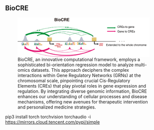 ## BioCRE
<figure>
  <img src="figure/BioCRE_readme.png" width="600px" align="left">
  <figcaption>BioCRE, an innovative computational framework, employs a sophisticated bi-orientation regression model to analyze multi-omics datasets. This approach deciphers the complex interactions within Gene Regulatory Networks (GRNs) at the chromosomal scale, pinpointing crucial Cis-Regulatory Elements (CREs) that play pivotal roles in gene expression and regulation. By integrating diverse genomic information, BioCRE enhances our understanding of cellular processes and disease mechanisms, offering new avenues for therapeutic intervention and personalized medicine strategies.
</figcaption>
</figure>



pip3 install torch torchvision torchaudio -i https://mirrors.cloud.tencent.com/pypi/simple
